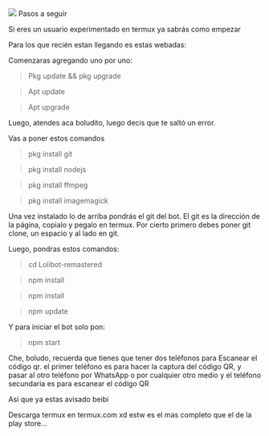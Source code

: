 <img src="https://github.com/NeKosmic/NK-BOT/blob/main/culebrita.svg" />
</div>
Pasos a seguir 

Si eres un usuario experimentado en termux ya sabrás como empezar 


Para los que recién estan llegando es estas webadas: 

Comenzaras agregando uno por uno:

> Pkg update && pkg upgrade 

> Apt update

> Apt upgrade 

Luego, atendes aca boludito, luego decis que te saltó un error.

Vas a poner estos comandos

> pkg install git

> pkg install nodejs

> pkg install ffmpeg

> pkg install imagemagick

Una vez instalado lo de arriba pondrás el git del bot. El git es la dirección de la página,
copialo y pegalo en termux. Por cierto primero debes poner git clone, un espacio y al lado en git.


Luego, pondras estos comandos: 

> cd Lolibot-remastered

> npm install

> npm install

> npm update

Y para iniciar el bot solo pon: 

>npm start

Che, boludo, recuerda que tienes que tener dos teléfonos para
Escanear el código qr. el primer teléfono es para hacer la captura del código QR,
y pasar al otro teléfono por WhatsApp o por cualquier otro medio y el teléfono secundaria es para escanear el código QR

Asi que ya estas avisado beibi

Descarga termux en termux.com xd estw es el mas completo que el de la play store...
